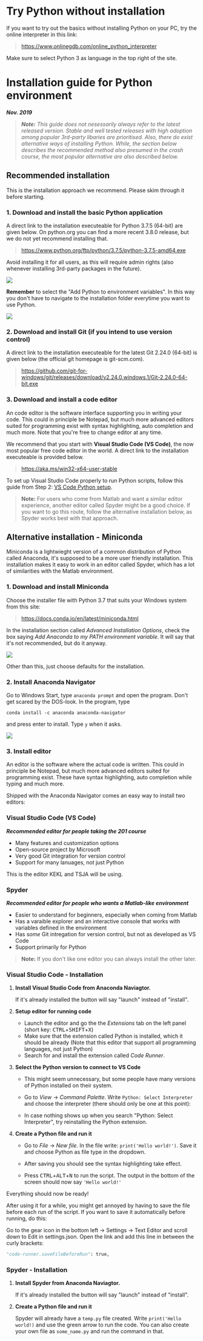 # Try Python without installation
If you want to try out the basics without installing Python on your PC, try the online interpreter in this link:
> https://www.onlinegdb.com/online_python_interpreter

Make sure to select Python 3 as language in the top right of the site.

# Installation guide for Python environment
***Nov. 2019***
> ***Note:***
>_This guide does not nesessarily always refer to the latest released version._
>_Stable and well tested releases with high adoption among popular 3rd-party libaries are prioritised._
>_Also, there do exist alternative ways of installing Python. While, the section below describes the recommended method also presumed in the crash course, the most popular alternative are also described below._

## Recommended installation
This is the installation approach we recommend. Please skim through it before starting.

### 1. Download and install the basic Python application
A direct link to the installation executeable for Python 3.7.5 (64-bit) are given below. 
On python.org you can find a more recent 3.8.0 release, but we do not yet recommend installing that.

>  https://www.python.org/ftp/python/3.7.5/python-3.7.5-amd64.exe

Avoid installing it for all users, as this will require admin rights (also whenever installing 3rd-party packages in the future).

![](Python_all_users.png)

**Remember** to select the "Add Python to environment variables". In this way you don't have to navigate to the installation folder everytime you want to use Python.

![](Python_path.png)

### 2. Download and install Git (if you intend to use version control)
A direct link to the installation executeable for the latest Git 2.24.0 (64-bit) is given below (the official git homepage is git-scm.com).
> https://github.com/git-for-windows/git/releases/download/v2.24.0.windows.1/Git-2.24.0-64-bit.exe

### 3. Download and install a code editor
An code editor is the software interface supporting you in writing your code. This could in principle be Notepad, but much more advanced editors suited for programming exist with syntax highlighting, auto completion and much more. Note that you're free to change editor at any time.

We recommend that you start with **Visual Studio Code (VS Code)**, the now most popular free code editor in the world. A direct link to the installation executeable is provided below.
> https://aka.ms/win32-x64-user-stable

To set up Visual Studio Code properly to run Python scripts, follow this guide from Step 2: [VS Code Python setup](#Visual-Studio-Code---Installation).

> **Note:** For users who come from Matlab and want a similar editor experience, another editor called Spyder might be a good choice. If you want to go this route, follow the alternative installation below, as Spyder works best with that approach.

## Alternative installation - Miniconda
Miniconda is a lightwieght version of a common distribution of Python called Anaconda, it's supposed to be a more user friendly installation. This installation makes it easy to work in an editor called Spyder, which has a lot of similarities with the Matlab environment.

### 1. Download and install Miniconda
Choose the installer file with Python 3.7 that suits your Windows system from this site:
>https://docs.conda.io/en/latest/miniconda.html

In the installation section called *Advanced Installation Options*, check the box saying _Add Anaconda to my PATH environment variable_. It will say that it's not recommended, but do it anyway.

![](Add_anaconda_to_path.png)

Other than this, just choose defaults for the installation.

### 2. Install Anaconda Navigator
Go to Windows Start, type `anaconda prompt` and open the program. Don't get scared by the DOS-look.
In the program, type
```
conda install -c anaconda anaconda-navigator
```
and press enter to install. Type `y` when it asks.

![](Anaconda_prompt.png)

### 3. Install editor
An editor is the software where the actual code is written. This could in principle be Notepad, but much more advanced editors suited for programming exist. These have syntax highlighting, auto completion while typing and much more.

Shipped with the Anaconda Navigator comes an easy way to install two editors:

### Visual Studio Code (VS Code)
***Recommended editor for people taking the 201 course***

* Many features and customization options
* Open-source project by Microsoft
* Very good Git integration for version control
* Support for many lanuages, not just Python

This is the editor KEKL and TSJA will be using.

### Spyder
***Recommended editor for people who wants a Matlab-like environment***

* Easier to understand for beginners, especially when coming from Matlab
* Has a varaible explorer and an interactive console that works with variables defined in the environment
* Has *some* Git intregation for version control, but not as developed as VS Code
* Support primarily for Python

> **Note:** If you don't like one editor you can always install the other later.


### Visual Studio Code - Installation
1. **Install Visual Studio Code from Anaconda Naviagtor.**
    
    If it's already installed the button will say "launch" instead of "install".

2. **Setup editor for running code**
    * Launch the editor and go the the _Extensions_ tab on the left panel (short key: <kbd>CTRL</kbd>+<kbd>SHIFT</kbd>+<kbd>X</kbd>)
    * Make sure that the extension called Python is installed, which it should be already (Note that this editor that support all programming languages, not just Python)
    * Search for and install the extension called _Code Runner_.

3. **Select the Python version to connect to VS Code**
    * This might seem unnecessary, but some people have many versions of Python installed on their system.
    * Go to _View_ -> _Command Palette_. Write `Python: Select Interpreter` and choose the interpreter (there should only be one at this point):

    * In case nothing shows up when you search "Python: Select Interpreter", try reinstalling the Python extension.

4. **Create a Python file and run it**
    * Go to _File_ -> _New file_. In the file write: `print('Hello world!')`. Save it and choose Python as file type in the dropdown.

    * After saving you should see the syntax highlighting take effect.
    
    * Press <kbd>CTRL</kbd>+<kbd>ALT</kbd>+<kbd>N</kbd> to run the script. The output in the bottom of the screen should now say `'Hello world!'`
 
Everything should now be ready!

After using it for a while, you might get annoyed by having to save the file before each run of the script. If you want to save it automatically before running, do this:

Go to the gear icon in the bottom left -> Settings -> Text Editor and scroll down to Edit in settings.json. Open the link and add this line in between the curly brackets:
```python
"code-runner.saveFileBeforeRun": true,
```

### Spyder - Installation

1. **Install Spyder from Anaconda Naviagtor.**
    
    If it's already installed the button will say "launch" instead of "install".

2. **Create a Python file and run it**

     Spyder will already have a `temp.py` file created. Write `print('Hello world!)` and use the green arrow to run the code. 
    You can also create your own file as `some_name.py` and run the command in that.
